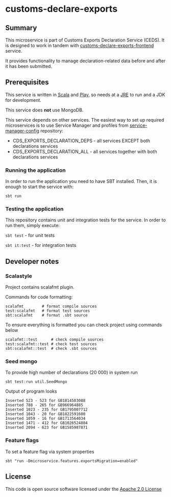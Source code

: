 # customs-declare-exports

## Summary
This microservice is part of Customs Exports Declaration Service (CEDS). It is designed to work in tandem with [customs-declare-exports-frontend](https://github.com/hmrc/customs-declare-exports-frontend) service.

It provides functionality to manage declaration-related data before and after it has been submitted.

## Prerequisites
This service is written in [Scala](http://www.scala-lang.org/) and [Play](http://playframework.com/), so needs at a [JRE](https://www.java.com/en/download/) to run and a JDK for development.

This service does **not** use MongoDB.

This service depends on other services. The easiest way to set up required microservices is to use Service Manager and profiles from [service-manager-config](https://github.com/hmrc/service-manager-config/) repository:
- CDS_EXPORTS_DECLARATION_DEPS - all services EXCEPT both declarations services
- CDS_EXPORTS_DECLARATION_ALL - all services together with both declarations services

### Running the application
In order to run the application you need to have SBT installed. Then, it is enough to start the service with:

`sbt run`

### Testing the application
This repository contains unit and integration tests for the service. In order to run them, simply execute:

`sbt test` - for unit tests

`sbt it:test` - for integration tests

## Developer notes

### Scalastyle

Project contains scalafmt plugin.

Commands for code formatting:

```
scalafmt        # format compile sources
test:scalafmt   # format test sources
sbt:scalafmt    # format .sbt source
```

To ensure everything is formatted you can check project using commands below

```
scalafmt::test      # check compile sources
test:scalafmt::test # check test sources
sbt:scalafmt::test  # check .sbt sources
```

### Seed mongo

To provide high number of declarations (20 000) in system run
```
sbt test:run util.SeedMongo
```
Output of program looks
```
Inserted 523 - 523 for GB1814503088
Inserted 788 - 265 for GB966964885
Inserted 1023 - 235 for GB1795007712
Inserted 1043 - 20 for GB1822591600
Inserted 1059 - 16 for GB1713564034
Inserted 1471 - 412 for GB1026524884
Inserted 2094 - 623 for GB1585987871
```

### Feature flags
To set a feature flag via system properties

`sbt "run -Dmicroservice.features.exportsMigration=enabled"`

## License

This code is open source software licensed under the [Apache 2.0 License]("http://www.apache.org/licenses/LICENSE-2.0.html")
